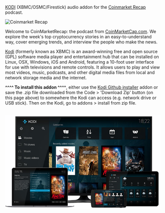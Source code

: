 <a href="https://kodi.tv">KODI<a> (XBMC/OSMC/Firestick) audio addon for the <a href="https://feeds.buzzsprout.com/1812362.rss">Coinmarket Recap</a> podcast.<br>

<img src="https://storage.buzzsprout.com/variants/ow2hnyaf0k005fn87p5c0290agqp/60854458c4d1acdf4e1c2f79c4137142d85d78e379bdafbd69bd34c85f5819ad.jpg" width="300" height="300" alt="Coinmarket Recap"><br>

Welcome to CoinMarketRecap: the podcast from <a href="https://www.coinmarketcap.com">CoinMarketCap.com</a>. We explore the week's top cryptocurrency stories in an easy-to-understand way, cover emerging trends, and interview the people who make the news.<br>

<a href="https://www.kodi.tv">Kodi</a> (formerly known as XBMC) is an award-winning free and open source (GPL) software media player and entertainment hub that can be installed on Linux, OSX, Windows, iOS and Android, featuring a 10-foot user interface for use with televisions and remote controls. It allows users to play and view most videos, music, podcasts, and other digital media files from local and network storage media and the internet.<br>

<b>^^^^ To install this addon ^^^^</b>, either use the <a href="https://www.tvaddons.co/github-browser-kodi/">Kodi Github installer</a> addon or save the .zip file downloaded from the Code > 'Download Zip' button (on this page above) to somewhere the Kodi can access (e.g. network drive or USB stick). Then on the Kodi, go to addons > install from zip file.<br>

<br><a href="https://www.kodi.tv"><img src="https://github.com/leopheard/Audio-Podcasts/blob/master/resources/media/about--devices.jpg?raw=true">

